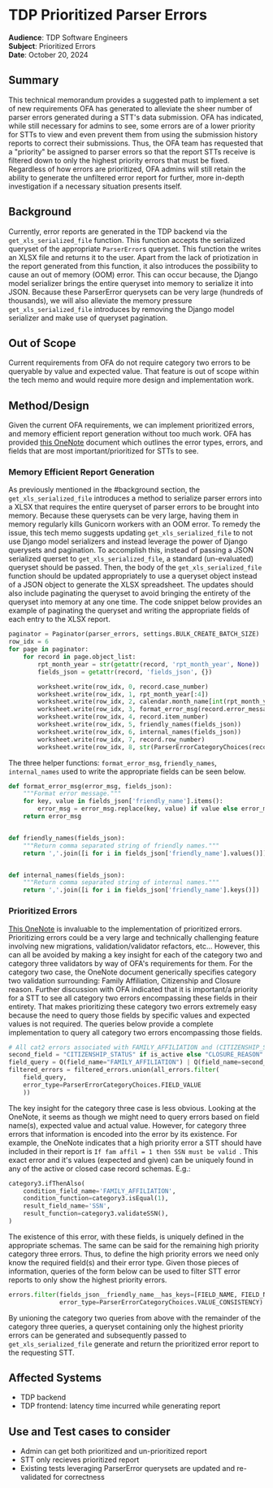 # TDP Prioritized Parser Errors

**Audience**: TDP Software Engineers <br>
**Subject**:  Prioritized Errors <br>
**Date**:     October 20, 2024 <br>

## Summary
This technical memorandum provides a suggested path to implement a set of new requirements OFA has generated to alleviate the sheer number of parser errors generated during a STT's data submission. OFA has indicated, while still necessary for admins to see, some errors are of a lower priority for STTs to view and even prevent them from using the submission history reports to correct their submissions. Thus, the OFA team has requested that a "priority" be assigned to parser errors so that the report STTs receive is filtered down to only the highest priority errors that must be fixed. Regardless of how errors are prioritized, OFA admins will still retain the ability to generate the unfiltered error report for further, more in-depth investigation if a necessary situation presents itself.

## Background
Currently, error reports are generated in the TDP backend via the `get_xls_serialized_file` function. This function accepts the serialized queryset of the appropriate `ParserError`s queryset. This function the writes an XLSX file and returns it to the user. Apart from the lack of priotization in the report generated from this function, it also introduces the possibility to cause an out of memory (OOM) error. This can occur because, the Django model serializer brings the entire queryset into memory to serialize it into JSON. Because these ParserError querysets can be very large (hundreds of thousands), we will also alleviate the memory pressure `get_xls_serialized_file` introduces by removing the Django model serializer and make use of queryset pagination.

## Out of Scope
Current requirements from OFA do not require category two errors to be queryable by value and expected value. That feature is out of scope within the tech memo and would require more design and implementation work.

## Method/Design
Given the current OFA requirements, we can implement prioritized errors, and memory efficient report generation without too much work. OFA has provided [this OneNote](https://gorafttech.sharepoint.com/:o:/s/TDRSResearchDesign/EnIa1Mn4v7pOskW7BLomXhIBxUMlYLRU_f1C0dxemW7dWw?e=m0rNyI) document which outlines the error types, errors, and fields that are most important/prioritized for STTs to see.

### Memory Efficient Report Generation
As previously mentioned in the #background section, the `get_xls_serialized_file` introduces a method to serialize parser errors into a XLSX that requires the entire queryset of parser errors to be brought into memory. Because these querysets can be very large, having them in memory regularly kills Gunicorn workers with an OOM error. To remedy the issue, this tech memo suggests updating `get_xls_serialized_file` to not use Django model serializers and instead leverage the power of Django querysets and pagination. To accomplish this, instead of passing a JSON serialized querset to `get_xls_serialized_file`, a standard (un-evaluated) queryset should be passed. Then, the body of the `get_xls_serialized_file` function should be updated appropriately to use a queryset object instead of a JSON object to generate the XLSX spreadsheet. The updates should also include paginating the queryset to avoid bringing the entirety of the queryset into memory at any one time. The code snippet below provides an example of paginating the queryset and writing the appropriate fields of each entry to the XLSX report.

```python
paginator = Paginator(parser_errors, settings.BULK_CREATE_BATCH_SIZE)
row_idx = 6
for page in paginator:
    for record in page.object_list:
        rpt_month_year = str(getattr(record, 'rpt_month_year', None))
        fields_json = getattr(record, 'fields_json', {})

        worksheet.write(row_idx, 0, record.case_number)
        worksheet.write(row_idx, 1, rpt_month_year[:4])
        worksheet.write(row_idx, 2, calendar.month_name[int(rpt_month_year[4:])] if rpt_month_year[4:] else None)
        worksheet.write(row_idx, 3, format_error_msg(record.error_message, fields_json))
        worksheet.write(row_idx, 4, record.item_number)
        worksheet.write(row_idx, 5, friendly_names(fields_json))
        worksheet.write(row_idx, 6, internal_names(fields_json))
        worksheet.write(row_idx, 7, record.row_number)
        worksheet.write(row_idx, 8, str(ParserErrorCategoryChoices(record.error_type).label))
```

The three helper functions: `format_error_msg`, `friendly_names`, `internal_names` used to write the appropriate fields can be seen below.

```python
def format_error_msg(error_msg, fields_json):
    """Format error message."""
    for key, value in fields_json['friendly_name'].items():
        error_msg = error_msg.replace(key, value) if value else error_msg
    return error_msg


def friendly_names(fields_json):
    """Return comma separated string of friendly names."""
    return ','.join([i for i in fields_json['friendly_name'].values()])


def internal_names(fields_json):
    """Return comma separated string of internal names."""
    return ','.join([i for i in fields_json['friendly_name'].keys()])
```

### Prioritized Errors
[This OneNote](https://gorafttech.sharepoint.com/:o:/s/TDRSResearchDesign/EnIa1Mn4v7pOskW7BLomXhIBxUMlYLRU_f1C0dxemW7dWw?e=m0rNyI) is invaluable to the implementation of prioritized errors. Prioritizing errors could be a very large and technically challenging feature involving new migrations, validation/validator refactors, etc... However, this can all be avoided by making a key insight for each of the category two and category three validators by way of OFA's requirements for them. For the category two case, the OneNote document generically specifies category two validation surrounding: Family Affiliation, Citizenship and Closure reason. Further discussion with OFA indicated that it is important/a priority for a STT to see all category two errors encompassing these fields in their entirety. That makes prioritizing these category two errors extremely easy because the need to query those fields by specific values and expected values is not required. The queries below provide a complete implementation to query all category two errors encompassing those fields.

```python
# All cat2 errors associated with FAMILY_AFFILIATION and (CITIZENSHIP_STATUS or CLOSURE_REASON)
second_field = "CITIZENSHIP_STATUS" if is_active else "CLOSURE_REASON"
field_query = Q(field_name="FAMILY_AFFILIATION") | Q(field_name=second_field)
filtered_errors = filtered_errors.union(all_errors.filter(
    field_query,
    error_type=ParserErrorCategoryChoices.FIELD_VALUE
    ))
```

The key insight for the category three case is less obvious. Looking at the OneNote, it seems as though we might need to query errors based on field name(s), expected value and actual value. However, for category three errors that information is encoded into the error by its existence. For example, the OneNote indicates that a high priority error a STT should have included in their report is `If fam affil = 1 then SSN must be valid `. This exact error and it's values (expected and given) can be uniquely found in any of the active or closed case record schemas. E.g.:

```python
category3.ifThenAlso(
    condition_field_name='FAMILY_AFFILIATION',
    condition_function=category3.isEqual(1),
    result_field_name='SSN',
    result_function=category3.validateSSN(),
)
```

The existence of this error, with these fields, is uniquely defined in the appropriate schemas. The same can be said for the remaining high priority category three errors. Thus, to define the high priority errors we need only know the required field(s) and their error type. Given those pieces of information, queries of the form below can be used to filter STT error reports to only show the highest priority errors.

```python
errors.filter(fields_json__friendly_name__has_keys=[FIELD_NAME, FIELD_NAME, ETC...],
              error_type=ParserErrorCategoryChoices.VALUE_CONSISTENCY)
```

By unioning the category two queries from above with the remainder of the category three queries, a queryset containing only the highest priority errors can be generated and subsequently passed to `get_xls_serialized_file` generate and return the prioritized error report to the requesting STT.

## Affected Systems
- TDP backend
- TDP frontend: latency time incurred while generating report

## Use and Test cases to consider
- Admin can get both prioritized and un-prioritized report
- STT only recieves prioritized report
- Existing tests leveraging ParserError querysets are updated and re-validated for correctness

